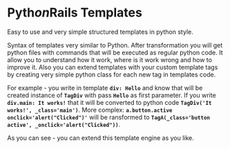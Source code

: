 Pyth*on*Rails Templates
===

Easy to use and very simple structured templates in python style.

Syntax of templates very similar to Python. After transformation you will get python files with commands that will be executed as regular python code. It allow  you to understand how it work, where is it work wrong and how to improve it. Also you can extend templates with your custom template tags by creating very simple python class for each new tag in templates code.

For example - you write in template **`div: Hello`** and know that will be created instance of **`TagDiv`** with pass **`Hello`** as first parameter. If you write **`div.main: It works!`** that it will be converted to python code **`TagDiv('It works!', _class='main')`**. More complex: **`a.button.active onclick='alert("Clicked")'`** will be ransformed to **`TagA(_class='button active', _onclick='alert("Clicked"))`**.

As you can see - you can extend this template engine as you like.
